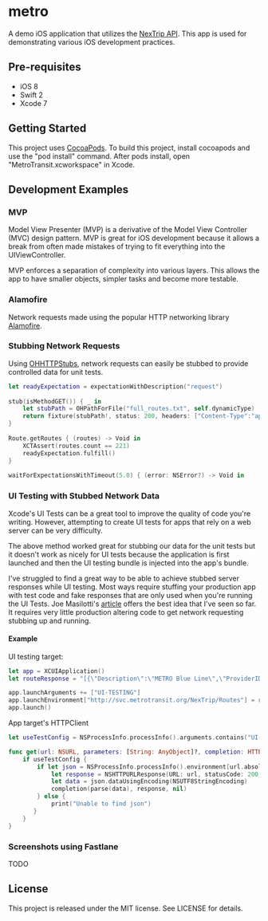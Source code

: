 # metro

A demo iOS application that utilizes the [NexTrip API][1]. This app is used for demonstrating various iOS development practices.

## Pre-requisites

- iOS 8
- Swift 2
- Xcode 7

## Getting Started

This project uses [CocoaPods][2]. To build this project, install cocoapods and use the
"pod install" command. After pods install, open "MetroTransit.xcworkspace" in Xcode.

## Development Examples

### MVP

Model View Presenter (MVP) is a derivative of the Model View Controller (MVC) design pattern. MVP is great for iOS development because it allows a break from often made mistakes of trying to fit everything into the UIViewController.

MVP enforces a separation of complexity into various layers. This allows the app to have smaller objects, simpler tasks and become more testable.

### Alamofire

Network requests made using the popular HTTP networking library [Alamofire][3].

### Stubbing Network Requests
Using [OHHTTPStubs][4], network requests can easily be stubbed to provide controlled data for unit tests.

```swift
let readyExpectation = expectationWithDescription("request")
        
stub(isMethodGET()) { _ in
    let stubPath = OHPathForFile("full_routes.txt", self.dynamicType)
    return fixture(stubPath!, status: 200, headers: ["Content-Type":"application/json"])
}
    
Route.getRoutes { (routes) -> Void in
    XCTAssert(routes.count == 221)
    readyExpectation.fulfill()
}
    
waitForExpectationsWithTimeout(5.0) { (error: NSError?) -> Void in
```
### UI Testing with Stubbed Network Data

Xcode's UI Tests can be a great tool to improve the quality of code you're writing. However, attempting to create UI tests for apps that rely on a web server can be very difficulty. 

The above method worked great for stubbing our data for the unit tests but it doesn't work as nicely for UI tests because the application is first launched and then the UI testing bundle is injected into the app's bundle.

I've struggled to find a great way to be able to achieve stubbed server responses while UI testing.  Most ways require stuffing your production app with test code and fake responses that are only used when you're running the UI Tests. Joe Masilotti's [article][5] offers the best idea that I've seen so far.  It requires very little production altering code to get network requesting stubbing up and running.

#### Example


UI testing target:

```swift
let app = XCUIApplication()
let routeResponse = "[{\"Description\":\"METRO Blue Line\",\"ProviderID\":\"8\"}]"

app.launchArguments += ["UI-TESTING"]        
app.launchEnvironment["http://svc.metrotransit.org/NexTrip/Routes"] = routeResponse
app.launch()
```
App target's HTTPClient

```swift
let useTestConfig = NSProcessInfo.processInfo().arguments.contains("UI-TESTING")

func get(url: NSURL, parameters: [String: AnyObject]?, completion: HTTPResult) {
	if useTestConfig {
		if let json = NSProcessInfo.processInfo().environment[url.absoluteString] {
			let response = NSHTTPURLResponse(URL: url, statusCode: 200, HTTPVersion: nil, headerFields: nil)
	      	let data = json.dataUsingEncoding(NSUTF8StringEncoding)
	      	completion(parse(data), response, nil)
	   	} else {
			print("Unable to find json")
	   }
	}
}
```
### Screenshots using Fastlane
TODO

## License
This project is released under the MIT license. See LICENSE for details.


[1]: http://svc.metrotransit.org/
[2]: http://cocoapods.org/
[3]: https://github.com/Alamofire/Alamofire
[4]: https://github.com/AliSoftware/OHHTTPStubs
[5]: http://masilotti.com/testing-nsurlsession/
[6]: https://travis-ci.org/steveholt55/metro